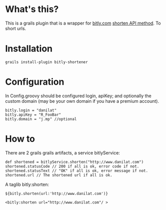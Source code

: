 # What's this? #

This is a grails plugin that is a wrapper for [bitly.com](http://bitly.org) [shorten API method](http://code.google.com/p/bitly-api/wiki/ApiDocumentation). To short urls.

# Installation #

```
grails install-plugin bitly-shortener
```

# Configuration #

In Config.groovy should be configured login, apiKey; and optionally the custom domain (may be your own domain if you have a premium account).

```
bitly.login = "danilat"
bitly.apiKey = "R_FooBar"
bitly.domain = "j.mp" //optional
```

# How to #

There are 2 grails grails artifacts, a service bitlyService:

```
def shortened = bitlyService.shorten("http://www.danilat.com")
shortened.statusCode // 200 if all is ok, error code if not.
shortened.statusText // "OK" if all is ok, error message if not.
shortened.url // The shortened url if all is ok.
```

A taglib bitly:shorten:

```
${bitly.shorten(url:'http://www.danilat.com')}
```
```
<bitly:shorten url="http://www.danilat.com"/ >
```